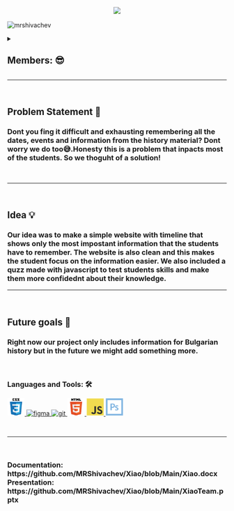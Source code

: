 
<p align="center">
  <img  src="https://user-images.githubusercontent.com/85336812/159184115-566f6572-39a9-411a-b8d2-1953cfd47c93.png">
</p>

<p align="left"> <img src="https://komarev.com/ghpvc/?username=mrshivachev&label=Profile%20views&color=0e75b6&style=flat" alt="mrshivachev" /> </p>
</h1>
<details>
           <summary><h2>Members: 😎</summary>
           <summary> Maria Ukrainska❤️ - Backend - https://github.com/MDUkrainska20</summary>
           <summary> Gergana Bineva✨🪑 - Designer - https://github.com/GIBineva </summary>
           <summary> Stella Ivanova🐱- Frontend - https://github.com/SIIvanova20 </summary>
           <summary> Miroslav Shivachev🍁 - Scrum - https://github.com/MRShivachev </summary>
</details>

<hr><br>
           <h2>Problem Statement 🧐</h2>
           <h3> Dont you fing it difficult and exhausting remembering all the dates, events and information from the history material? Dont worry we do too😅.Honesty this is a problem that inpacts most of the students. So we thoguht of a solution!</h3>
<br><hr><br>
           <h2>Idea 💡</h2>
           <h3>Our idea was to make a simple website with timeline that shows only the most impostant information that the students have to remember. The website is also clean and this makes the student focus on the information easier. We also included a quzz made with javascript to test students skills and make them more confidednt about their knowledge.</h3>
<hr><br>
           <h2>Future goals 🚀</h2>
           <h3>Right now our project only includes information for Bulgarian history but in the future we might add something more.</h3>
<br>
<p align="left">
</p>

<h3 align="left">Languages and Tools: 🛠️</h3>
<p align="left"> <a href="https://www.w3schools.com/cpp/" target="_blank" rel="noreferrer">  </a> <a href="https://www.w3schools.com/css/" target="_blank" rel="noreferrer"> <img src="https://raw.githubusercontent.com/devicons/devicon/master/icons/css3/css3-original-wordmark.svg" alt="css3" width="40" height="40"/> </a> <a href="https://www.figma.com/" target="_blank" rel="noreferrer"> <img src="https://www.vectorlogo.zone/logos/figma/figma-icon.svg" alt="figma" width="40" height="40"/> </a> <a href="https://git-scm.com/" target="_blank" rel="noreferrer"> <img src="https://www.vectorlogo.zone/logos/git-scm/git-scm-icon.svg" alt="git" width="40" height="40"/> </a> <a href="https://www.w3.org/html/" target="_blank" rel="noreferrer"> <img src="https://raw.githubusercontent.com/devicons/devicon/master/icons/html5/html5-original-wordmark.svg" alt="html5" width="40" height="40"/> </a> <a href="https://developer.mozilla.org/en-US/docs/Web/JavaScript" target="_blank" rel="noreferrer"> <img src="https://raw.githubusercontent.com/devicons/devicon/master/icons/javascript/javascript-original.svg" alt="javascript" width="40" height="40"/> </a> <a href="https://www.photoshop.com/en" target="_blank" rel="noreferrer"> <img src="https://raw.githubusercontent.com/devicons/devicon/master/icons/photoshop/photoshop-line.svg" alt="photoshop" width="40" height="40"/> </a></p> 

  
  


<br><hr><br>
  
  <h3>
  Documentation: https://github.com/MRShivachev/Xiao/blob/Main/Xiao.docx
  <br>
  Presentation: https://github.com/MRShivachev/Xiao/blob/Main/XiaoTeam.pptx
</h3>
  <br>
